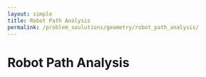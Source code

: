 ```yaml
---
layout: simple
title: Robot Path Analysis
permalink: /problem_soulutions/geometry/robot_path_analysis/
---
```


# Robot Path Analysis
